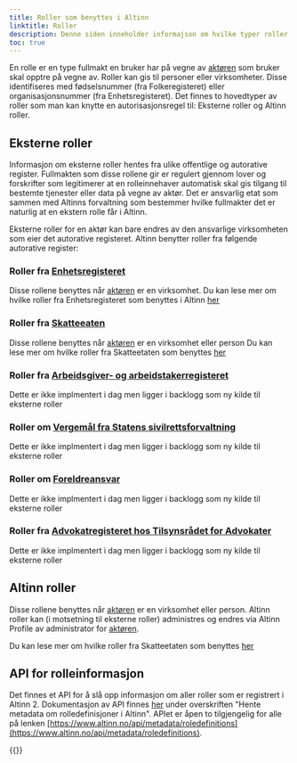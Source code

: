```yaml
---
title: Roller som benyttes i Altinn
linktitle: Roller
description: Denne siden inneholder informajson om hvilke typer roller Altinn har som kan brukes til å gi tilgang til en applikasjon
toc: true
---
```


En rolle er en type fullmakt en bruker har på vegne av [aktøren](/technology/terms/#actor) som bruker skal opptre på vegne av. 
Roller kan gis til personer eller virksomheter. Disse identifiseres med fødselsnummer (fra Folkeregisteret) eller organisasjonsnummer (fra Enhetsregisteret). 
Det finnes to hovedtyper av roller som man kan knytte en autorisasjonsregel til: Eksterne roller og Altinn roller.

## Eksterne roller
Informasjon om eksterne roller hentes fra ulike offentlige og autorative register. 
Fullmakten som disse rollene gir er regulert gjennom lover og forskrifter som legitimerer at en rolleinnehaver automatisk skal gis tilgang til bestemte tjenester eller data på vegne av aktør. 
Det er ansvarlig etat som sammen med Altinns forvaltning som bestemmer hvilke fullmakter det er naturlig at en ekstern rolle får i Altinn. 

Eksterne roller for en aktør kan bare endres av den ansvarlige virksomheten som eier det autorative registeret.
Altinn benytter roller fra følgende autorative register: 


### Roller fra [Enhetsregisteret](https://www.brreg.no/om-oss/registrene-vare/om-enhetsregisteret/)
Disse rollene benyttes når [aktøren](/technology/terms/#actor) er en virksomhet. 
Du kan lese mer om hvilke roller fra Enhetsregisteret som benyttes i Altinn [her](roles_er)

### Roller fra [Skatteeaten](https://www.skatteetaten.no/)
Disse rollene benyttes når [aktøren](/technology/terms/#actor) er en virksomhet eller person 
Du kan lese mer om hvilke roller fra Skatteetaten som benyttes [her](roles_ske)

### Roller fra [Arbeidsgiver- og arbeidstakerregisteret](https://www.nav.no/no/bedrift/tjenester-og-skjemaer/aa-registeret-og-a-meldingen)
Dette er ikke implmentert  i dag men ligger i backlogg som ny kilde til eksterne roller

### Roller om [Vergemål fra Statens sivilrettsforvaltning](https://www.sivilrett.no/vergemaalsordninga.556842.no.html) 
Dette er ikke implmentert  i dag men ligger i backlogg som ny kilde til eksterne roller

### Roller om [Foreldreansvar](https://www.skatteetaten.no/person/folkeregister/fodsel-og-navnevalg/foreldreansvar/) 
Dette er ikke implmentert  i dag men ligger i backlogg som ny kilde til eksterne roller

### Roller fra [Advokatregisteret hos Tilsynsrådet for Advokater](https://tilsynet.no/register) 
Dette er ikke implmentert  i dag men ligger i backlogg som ny kilde til eksterne roller

## Altinn roller
Disse rollene benyttes når [aktøren](/technology/terms/#actor) er en virksomhet eller person. 
Altinn roller kan (i motsetning til eksterne roller) administres og endres via Altinn Profile av administrator for [aktøren](/technology/terms/#actor). 

Du kan lese mer om hvilke roller fra Skatteetaten som benyttes [her](roles_altinn)

## API for rolleinformasjon
Det finnes et API for å slå opp informasjon om aller roller som er registrert i Altinn 2. 
Dokumentasjon av API finnes [her](https://altinn.github.io/docs/api/rest/metadata/) under overskriften "Hente metadata om rolledefinisjoner i Altinn". 
APIet er åpen to tilgjengelig for alle på lenken [https://www.altinn.no/api/metadata/roledefinitions](https://www.altinn.no/api/metadata/roledefinitions).

{{<children />}}

